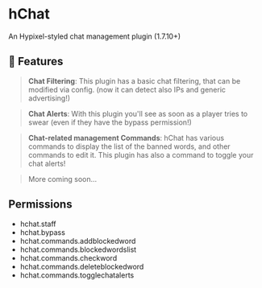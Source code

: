  # hChat
An Hypixel-styled chat management plugin (1.7.10+)

## 🔏 Features
> **Chat Filtering**:
This plugin has a basic chat filtering, that can be modified via config. (now it can detect also IPs and generic advertising!) 

> **Chat Alerts**:
With this plugin you'll see as soon as a player tries to swear (even if they have the bypass permission!)

> **Chat-related management Commands**:
hChat has various commands to display the list of the banned words, and other commands to edit it. This plugin has also a command to toggle your chat alerts!

> More coming soon...

## Permissions
* hchat.staff
* hchat.bypass
* hchat.commands.addblockedword
* hchat.commands.blockedwordslist
* hchat.commands.checkword
* hchat.commands.deleteblockedword
* hchat.commands.togglechatalerts


